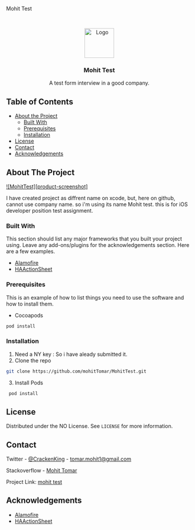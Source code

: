 Mohit Test<!--
*** Thanks for checking out this README Template. If you have a suggestion that would
*** make this better, please fork the repo and create a pull request or simply open
*** an issue with the tag "enhancement".
*** Thanks again! Now go create something AMAZING! :D
-->





<!-- PROJECT SHIELDS -->
<!--
*** I'm using markdown "reference style" links for readability.
*** Reference links are enclosed in brackets [ ] instead of parentheses ( ).
*** See the bottom of this document for the declaration of the reference variables
*** for contributors-url, forks-url, etc. This is an optional, concise syntax you may use.
*** https://www.markdownguide.org/basic-syntax/#reference-style-links
-->



<!-- PROJECT LOGO -->
<br />
<p align="center">
  <a href="https://github.com/mohitTomar/MohitTest">
    <img src="images/logo.png" alt="Logo" width="80" height="80">
  </a>

  <h3 align="center">Mohit Test</h3>

  <p align="center">
    A test form interview in a good company.
   
  </p>
</p>



<!-- TABLE OF CONTENTS -->
## Table of Contents

* [About the Project](#about-the-project)
  * [Built With](#built-with)
  * [Prerequisites](#prerequisites)
  * [Installation](#installation)
* [License](#license)
* [Contact](#contact)
* [Acknowledgements](#acknowledgements)



<!-- ABOUT THE PROJECT -->
## About The Project

[![MohitTest][product-screenshot]](https://example.com)

I have created project as diffrent name on xcode, but, here on github, cannot use company name. so i'm using its name Mohit test.
this is for iOS developer position test assignment.

### Built With
This section should list any major frameworks that you built your project using. Leave any add-ons/plugins for the acknowledgements section. Here are a few examples.
* [Alamofire](https://github.com/Alamofire/Alamofire)
* [HAActionSheet](https://www.cocoacontrols.com/controls/haactionsheet)




### Prerequisites

This is an example of how to list things you need to use the software and how to install them.
* Cocoapods
```sh
pod install
```

### Installation

1. Need a NY key : So i have aleady submitted it.
2. Clone the repo
```sh
git clone https://github.com/mohitTomar/MohitTest.git
```
3. Install Pods
```sh
 pod install
```









<!-- LICENSE -->
## License

Distributed under the NO License. See `LICENSE` for more information.



<!-- CONTACT -->
## Contact

Twitter - [@CrackenKing](https://twitter.com/CrackenKing) - tomar.mohit1@gmail.com

Stackoverflow - [Mohit Tomar](https://stackoverflow.com/users/1755407/mohit-tomar)

Project Link: [mohit test](https://github.com/mohitTomar/MohitTest)



<!-- ACKNOWLEDGEMENTS -->
## Acknowledgements
* [Alamofire](https://github.com/Alamofire/Alamofire)
* [HAActionSheet](https://www.cocoacontrols.com/controls/haactionsheet)







